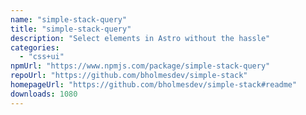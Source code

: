 ```yaml
---
name: "simple-stack-query"
title: "simple-stack-query"
description: "Select elements in Astro without the hassle"
categories:
  - "css+ui"
npmUrl: "https://www.npmjs.com/package/simple-stack-query"
repoUrl: "https://github.com/bholmesdev/simple-stack"
homepageUrl: "https://github.com/bholmesdev/simple-stack#readme"
downloads: 1080
---
```

